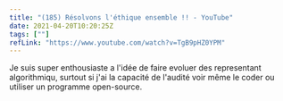 ```yaml
---
title: "(185) Résolvons l'éthique ensemble !! - YouTube"
date: 2021-04-20T10:20:25Z
tags: [""]
refLink: "https://www.youtube.com/watch?v=TgB9pHZ0YPM"
---
```



Je suis super enthousiaste a l'idée de faire evoluer des representant algorithmiqu, surtout si j'ai la capacité de l'audité voir même le coder ou utiliser un programme open-source.